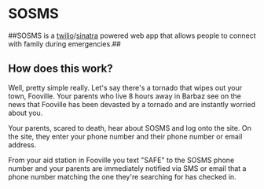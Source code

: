 SOSMS
=====

##SOSMS is a [twilio](http://www.twilio.com/)/[sinatra](http://www.sinatrarb.com/) powered web app that allows people to connect with family during emergencies.##

## How does this work? ##

Well, pretty simple really. Let's say there's a tornado that wipes out
your town, Fooville. Your parents who live 8 hours away in Barbaz see on
the news that Fooville has been devasted by a tornado and are instantly
worried about you.

Your parents, scared to death, hear about SOSMS and log onto the site.
On the site, they enter your phone number and their phone number or
email address.

From your aid station in Fooville you text "SAFE" to the SOSMS phone
number and your parents are immediately notified via SMS or email that a
phone number matching the one they're searching for has checked in.
